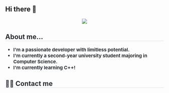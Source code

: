 ## Hi there 👋
<div align="center">
  <img src="https://capsule-render.vercel.app/api?type=cylinder&color=0:a6baf7,100:97f7a2&height=120&text=Contact%20Me!&animation=fadeIn&fontColor=ffffff&fontSize=60" />
</div>

<div style="text-align: left;">
  <h2 style="border-bottom: 1px solid #d8dee4; color: #282d33;"> About me... </h2>  
  <div style="font-weight: 700; font-size: 15px; text-align: left; color: #282d33;">
    <ul>
      <li>I'm a passionate developer with limitless potential.</li>
      <li>I'm currently a second-year university student majoring in Computer Science.</li>
      <li>I'm currently learning C++!</li>
    </ul>
  </div>
</div>

<div style="text-align: left;">
  <h2 style="border-bottom: 1px solid #d8dee4; color: #282d33;"> 🧑‍💻 Contact me </h2> 
  <br> 
  <div style="text-align: left;">  
    <!-- kimhyemin7032@naver.com -->
  </div>
  <br> 

    
        

